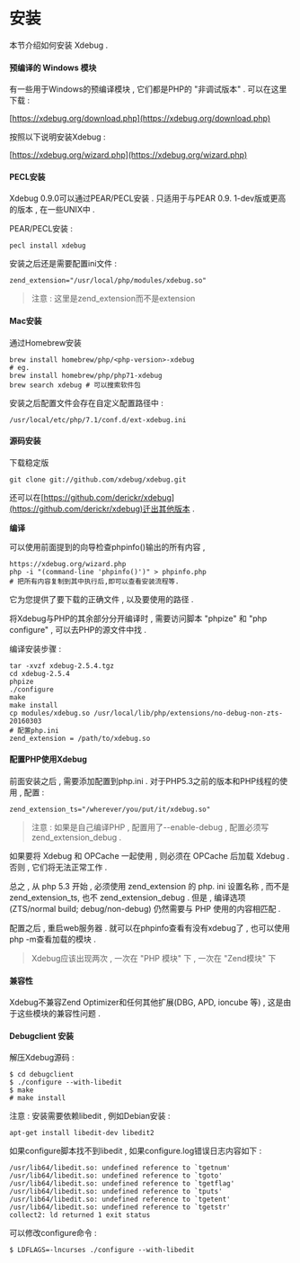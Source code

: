 # 安装

本节介绍如何安装 Xdebug .

#### 预编译的 Windows 模块

有一些用于Windows的预编译模块 , 它们都是PHP的 "非调试版本" . 可以在这里下载 :

[https://xdebug.org/download.php](https://xdebug.org/download.php)

按照以下说明安装Xdebug :

[https://xdebug.org/wizard.php](https://xdebug.org/wizard.php)

#### PECL安装

Xdebug 0.9.0可以通过PEAR/PECL安装 . 只适用于与PEAR 0.9. 1-dev版或更高的版本 , 在一些UNIX中 .

PEAR/PECL安装 :

```
pecl install xdebug
```

安装之后还是需要配置ini文件 :

```
zend_extension="/usr/local/php/modules/xdebug.so"
```

> 注意 : 这里是zend\_extension而不是extension

#### Mac安装

通过Homebrew安装

```
brew install homebrew/php/<php-version>-xdebug
# eg.
brew install homebrew/php/php71-xdebug
brew search xdebug # 可以搜索软件包
```

安装之后配置文件会存在自定义配置路径中 :

```
/usr/local/etc/php/7.1/conf.d/ext-xdebug.ini
```

#### 源码安装

下载稳定版

```
git clone git://github.com/xdebug/xdebug.git
```

还可以在[https://github.com/derickr/xdebug](https://github.com/derickr/xdebug)迁出其他版本 .

**编译**

可以使用前面提到的向导检查phpinfo\(\)输出的所有内容 ,

```
https://xdebug.org/wizard.php
php -i "(command-line 'phpinfo()')" > phpinfo.php
# 把所有内容复制到其中执行后,即可以查看安装流程等.
```

它为您提供了要下载的正确文件 , 以及要使用的路径 .

将Xdebug与PHP的其余部分分开编译时 , 需要访问脚本 "phpize" 和 "php configure" , 可以去PHP的源文件中找 .

编译安装步骤 :

```
tar -xvzf xdebug-2.5.4.tgz
cd xdebug-2.5.4
phpize
./configure
make
make install
cp modules/xdebug.so /usr/local/lib/php/extensions/no-debug-non-zts-20160303
# 配置php.ini
zend_extension = /path/to/xdebug.so
```

#### 配置PHP使用Xdebug

前面安装之后 , 需要添加配置到php.ini . 对于PHP5.3之前的版本和PHP线程的使用 , 配置 :

```
zend_extension_ts="/wherever/you/put/it/xdebug.so"
```

> 注意 : 如果是自己编译PHP , 配置用了--enable-debug , 配置必须写zend\_extension\_debug .

如果要将 Xdebug 和 OPCache 一起使用 , 则必须在 OPCache 后加载 Xdebug . 否则 , 它们将无法正常工作 .

总之 , 从 php 5.3 开始 , 必须使用 zend\_extension 的 php. ini 设置名称 , 而不是 zend\_extension\_ts, 也不 zend\_extension\_debug . 但是 , 编译选项 \(ZTS/normal build; debug/non-debug\) 仍然需要与 PHP 使用的内容相匹配 .

配置之后 , 重启web服务器 . 就可以在phpinfo查看有没有xdebug了 , 也可以使用php -m查看加载的模块 .

> Xdebug应该出现两次 , 一次在 "PHP 模块" 下 , 一次在 "Zend模块" 下

#### 兼容性

Xdebug不兼容Zend Optimizer和任何其他扩展\(DBG, APD, ioncube 等\) , 这是由于这些模块的兼容性问题 .

#### Debugclient 安装

解压Xdebug源码 :

```
$ cd debugclient
$ ./configure --with-libedit
$ make
# make install
```

注意 : 安装需要依赖libedit , 例如Debian安装 :

```
apt-get install libedit-dev libedit2
```

如果configure脚本找不到libedit , 如果configure.log错误日志内容如下 :

    /usr/lib64/libedit.so: undefined reference to `tgetnum'
    /usr/lib64/libedit.so: undefined reference to `tgoto'
    /usr/lib64/libedit.so: undefined reference to `tgetflag'
    /usr/lib64/libedit.so: undefined reference to `tputs'
    /usr/lib64/libedit.so: undefined reference to `tgetent'
    /usr/lib64/libedit.so: undefined reference to `tgetstr'
    collect2: ld returned 1 exit status

可以修改configure命令 :

```
$ LDFLAGS=-lncurses ./configure --with-libedit
```



